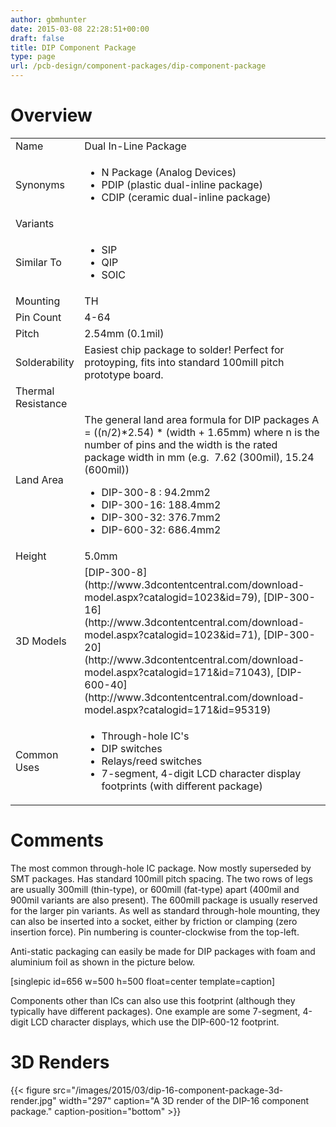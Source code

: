 ```yaml
---
author: gbmhunter
date: 2015-03-08 22:28:51+00:00
draft: false
title: DIP Component Package
type: page
url: /pcb-design/component-packages/dip-component-package
---
```


# Overview


<table >
<tbody >
<tr >

<td >Name
</td>

<td >Dual In-Line Package
</td>
</tr>
<tr >

<td >Synonyms
</td>

<td >



  * N Package (Analog Devices)
  * PDIP (plastic dual-inline package)
  * CDIP (ceramic dual-inline package)


</td>
</tr>
<tr >

<td >Variants
</td>

<td > 
</td>
</tr>
<tr >

<td >Similar To
</td>

<td >



  * SIP
  * QIP
  * SOIC


</td>
</tr>
<tr >

<td >Mounting
</td>

<td >TH
</td>
</tr>
<tr >

<td >Pin Count
</td>

<td >4-64
</td>
</tr>
<tr >

<td >Pitch
</td>

<td >2.54mm (0.1mil)
</td>
</tr>
<tr >

<td >Solderability
</td>

<td >Easiest chip package to solder! Perfect for protoyping, fits into standard 100mill pitch prototype board.
</td>
</tr>
<tr >

<td >Thermal Resistance
</td>

<td > 
</td>
</tr>
<tr >

<td >Land Area
</td>

<td >The general land area formula for DIP packages A = ((n/2)*2.54) * (width + 1.65mm)  
where n is the number of pins and the width is the rated package width in mm (e.g.  7.62 (300mil), 15.24 (600mil)) 



  * DIP-300-8 : 94.2mm2
  * DIP-300-16: 188.4mm2
  * DIP-300-32: 376.7mm2
  * DIP-600-32: 686.4mm2


</td>
</tr>
<tr >

<td >Height
</td>

<td >5.0mm
</td>
</tr>
<tr >

<td >3D Models
</td>

<td >[DIP-300-8](http://www.3dcontentcentral.com/download-model.aspx?catalogid=1023&id=79), [DIP-300-16](http://www.3dcontentcentral.com/download-model.aspx?catalogid=1023&id=71), [DIP-300-20](http://www.3dcontentcentral.com/download-model.aspx?catalogid=171&id=71043), [DIP-600-40](http://www.3dcontentcentral.com/download-model.aspx?catalogid=171&id=95319)
</td>
</tr>
<tr >

<td >Common Uses
</td>

<td >



  * Through-hole IC's
  * DIP switches
  * Relays/reed switches
  * 7-segment, 4-digit LCD character display footprints (with different package)


</td>
</tr>
</tbody>
</table>


# **Comments**




The most common through-hole IC package. Now mostly superseded by SMT packages. Has standard 100mill pitch spacing. The two rows of legs are usually 300mill (thin-type), or 600mill (fat-type) apart (400mil and 900mil variants are also present). The 600mill package is usually reserved for the larger pin variants. As well as standard through-hole mounting, they can also be inserted into a socket, either by friction or clamping (zero insertion force). Pin numbering is counter-clockwise from the top-left.




Anti-static packaging can easily be made for DIP packages with foam and aluminium foil as shown in the picture below.




[singlepic id=656 w=500 h=500 float=center template=caption]




Components other than ICs can also use this footprint (although they typically have different packages). One example are some 7-segment, 4-digit LCD character displays, which use the DIP-600-12 footprint.




# 3D Renders


{{< figure src="/images/2015/03/dip-16-component-package-3d-render.jpg" width="297" caption="A 3D render of the DIP-16 component package." caption-position="bottom" >}}
